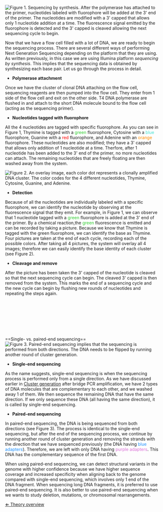 ![**Figure 1.** Sequencing by synthesis. After the polymerase has attached to the primer, nucleotides labeled with fluorophore will be added at the 3' end of the primer. The nucleotides are modified with a 3' capped that allows only 1 nucleotide addition at a time. The fluorescence signal emitted by the fluorophore is detected and the 3' capped is cleaved allowing the next sequencing cycle to begin.](https://s3-us-west-2.amazonaws.com/labster/wiki/media/Sbs.jpg "Figure 1. Sequencing by synthesis. After the polymerase has attached to the primer, nucleotides labeled with fluorophore will be added at the 3' end of the primer. The nucleotides are modified with a 3' capped that allows only 1 nucleotide addition at a time. The fluorescence signal emitted by the fluorophore is detected and the 3' capped is cleaved allowing the next sequencing cycle to begin.")

Now that we have a flow cell filled with a lot of DNA, we are ready to
begin the sequencing process. There are several different ways of
performing Next Generation Sequencing depending on the platform that
they are using. As written previously, in this case we are using
Illumina platform *sequencing by synthesis*. This implies that the
sequencing data is obtained by synthesizing each base pair. Let us go
through the process in detail.

-   **Polymerase attachment**

Once we have the cluster of clonal DNA attaching on the flow cell,
sequencing reagents are then pumped into the flow cell. They enter from
1 side of the flow cell and exit on the other side. T4 DNA polymerase
are flushed in and attach to the short DNA molecule bound to the flow
cell (acting as the sequencing primer).

-   **Nucleotides tagged with fluorophore**

All the 4 nucleotides are tagged with specific fluorophore. As you can
see in Figure 1, Thymine is tagged with a
<span style="color:#32CD32">green</span> fluorophore, Cytosine with a
<span style="color:#40E0D0">blue</span> fluorophore, Guanine with a
<span style="color:#FF0000">red</span> fluorophore, and Adenine with an
<span style="color:#FF8C00">orange</span> fluorophore. These nucleotides
are also modified; they have a 3' capped that allows only addition of 1
nucleotide at a time. Therfore, after 1 nucleotide has been added to the
3' end of the primer, no more nucleotides can attach. The remaining
nucleotides that are freely floating are then washed away from the
system.

![**Figure 2.** An overlay image, each color dot represents a clonally amplified DNA cluster. The color codes for the 4 different nucleotides, Thymine, Cytosine, Guanine, and Adenine.](https://s3-us-west-2.amazonaws.com/labster/wiki/media/Sequenceimage.png "Figure 2. An overlay image, each color dot represents a clonally amplified DNA cluster. The color codes for the 4 different nucleotides, Thymine, Cytosine, Guanine, and Adenine.")

-   **Detection**

Because of all the nucleotides are individually labeled with a specific
fluorophore, we can identify the nucleotide by observing at the
fluorescence signal that they emit. For example, in Figure 1, we can
observe that 1 nucleotide tagged with a
<span style="color:#32CD32">green</span> fluorophore is added at the 3'
end of the primer. By a chemical reaction,the
<span style="color:#32CD32">green</span> fluorescence is emitted and can
be recorded by taking a picture. Because we know that Thymine is tagged
with the green fluorophore, we can identify the base as Thymine. Four
pictures are taken at the end of each cycle, recording each of the
possible colors. After taking all 4 pictures, the system will overlay
all 4 images; therefore we can easily identify the base identity of each
cluster (see Figure 2).

-   **Cleavage and remove**

After the picture has been taken the 3' capped of the nucleotide is
cleaved so that the next sequencing cycle can begin. The cleaved 3'
capped is then removed from the system. This marks the end of a
sequencing cycle and the new cycle can begin by flushing new rounds of
nucleotides and repeating the steps again.

\
\
\
\
\
\
\
==Single- vs. paired-end sequencing== ![**Figure 3.** Paired-end sequencing implies that the sequencing is performed from both directions. The DNA needs to be flipped by running another round of cluster generation.](https://s3-us-west-2.amazonaws.com/labster/wiki/media/PESeq.jpg "fig:Figure 3. Paired-end sequencing implies that the sequencing is performed from both directions. The DNA needs to be flipped by running another round of cluster generation.")

-   **Single-end sequencing**

As the name suggests, single-end sequencing is when the sequencing
process is performed only from a single direction. As we have discussed
earlier in [Cluster generation](/wiki/Cluster_generation "wikilink") after
bridge PCR amplification, we have 2 types of DNA molecules that are
complementary to each other, and we washed away 1 of them. We then
sequence the remaining DNA that have the same direction. If we only
sequence these DNA (all having the same direction), it is called by
single-end sequencing.

-   **Paired-end sequencing**

In paired-end sequencing, the DNA is being sequenced from both
directions (see Figure 3). The process is identical to the single-end
sequencing, but after the end of the sequencing process, we continue by
running another round of cluster generation and removing the strands
with the direction that we have sequenced previously (the DNA having
<span style="color:#1E90FF">blue adapters</span>). Therefore, we are
left with only DNA having <span style="color:#DA70D6">purple
adapters</span>. This DNA has the complementary sequence of the first
DNA.

When using paired-end sequencing, we can detect structural variants in
the genome with higher confidence because we have higher sequence
coverage and increased specificity when aligning back to the genome
compared with single-end sequencing, which involves only 1 end of the
DNA fragment. When sequencing long DNA fragments, it is preferred to use
paired-end sequencing. It is also better to use paired-end sequencing
when we wants to study deletion, mutations, or chromosomal
rearrangements.

[⇐ Theory overview](/wiki/NGS_Case "wikilink")

